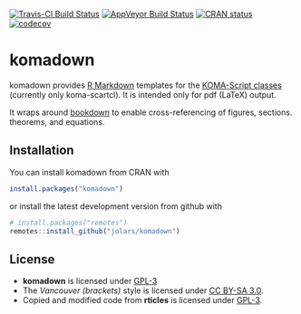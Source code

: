 
<!-- README.md is generated from README.Rmd. Please edit that file -->

[![Travis-CI Build
Status](https://travis-ci.org/jolars/komadown.svg?branch=master)](https://travis-ci.org/jolars/komadown)
[![AppVeyor Build
Status](https://ci.appveyor.com/api/projects/status/github/jolars/komadown?branch=master&svg=true)](https://ci.appveyor.com/project/jolars/komadown)
[![CRAN
status](http://www.r-pkg.org/badges/version/komadown)](https://cran.r-project.org/package=komadown)
[![codecov](https://codecov.io/gh/jolars/komadown/branch/master/graph/badge.svg)](https://codecov.io/gh/jolars/komadown)

# komadown

komadown provides [R Markdown](http://rmarkdown.rstudio.com/) templates
for the [KOMA-Script classes](https://komascript.de/) (currently only
koma-scartcl). It is intended only for pdf (LaTeX) output.

It wraps around [bookdown](https://github.com/rstudio/bookdown) to
enable cross-referencing of figures, sections. theorems, and equations.

## Installation

You can install komadown from CRAN with

``` r
install.packages("komadown")
```

or install the latest development version from github with

``` r
# install.packages("remotes")
remotes::install_github("jolars/komadown")
```

## License

  - **komadown** is licensed under [GPL-3](LICENSE)
  - The *Vancouver (brackets)* style is licensed under [CC
    BY-SA 3.0](https://creativecommons.org/licenses/by-sa/3.0/).
  - Copied and modified code from **rticles** is licensed under
    [GPL-3](LICENSE).
